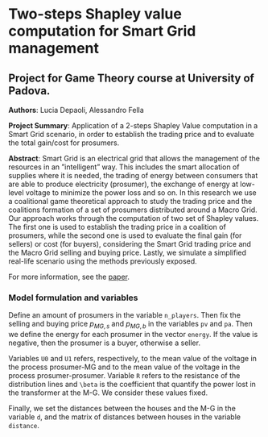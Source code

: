 # Two-steps Shapley value computation for Smart Grid management
## Project for Game Theory course at University of Padova.

**Authors**: Lucia Depaoli, Alessandro Fella

**Project Summary**: Application of a 2-steps Shapley Value computation in a Smart Grid scenario, in order to establish the trading price and to evaluate the total gain/cost for prosumers.

**Abstract**: Smart Grid is an electrical grid that allows the management of the resources in an ”intelligent” way. This includes the smart allocation of supplies where it is needed, the trading of energy between consumers that are able to produce electricity (prosumer), the exchange of energy at low-level voltage to minimize the power loss and so on. In this research we use a coalitional game theoretical approach to study the trading price and the coalitions formation of a set of prosumers distributed around a Macro Grid. Our approach works through the computation of two set of Shapley values. The first one is used to establish the trading price in a coalition of prosumers, while the second one is used to evaluate the final gain (for sellers) or cost (for buyers), considering the Smart Grid trading price and the Macro Grid selling and buying price. Lastly, we simulate a simplified real-life scenario using the methods previously exposed.

For more information, see the [paper](https://github.com/luciadepaoli/smart-grid-shapley-value/blob/main/Smart_Grid_Depaoli_Fella.pdf).

### Model formulation and variables
Define an amount of prosumers in the variable `n_players`. Then fix the selling and buying price $p_{MG,s}$ and $p_{MG,b}$ in the variables `pv` and `pa`. Then we define the energy for each prosumer in the vector `energy`. If the value is negative, then the prosumer is a buyer, otherwise a seller. 

Variables `U0` and `U1` refers, respectively, to the mean value of the voltage in the process prosumer-MG and to the mean value of the voltage in the process prosumer-prosumer. Variable `R` refers to the resistance of the distribution lines and `\beta` is the coefficient that quantify the power lost in the transformer at the M-G. We consider these values fixed.

Finally, we set the distances between the houses and the M-G in the variable `d`, and the matrix of distances between houses in the variable `distance`.
